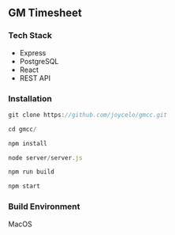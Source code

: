 ## GM Timesheet

### Tech Stack
* Express
* PostgreSQL
* React
* REST API

### Installation
```javascript 
git clone https://github.com/joycelo/gmcc.git

cd gmcc/

npm install

node server/server.js

npm run build

npm start
```

### Build Environment
MacOS

